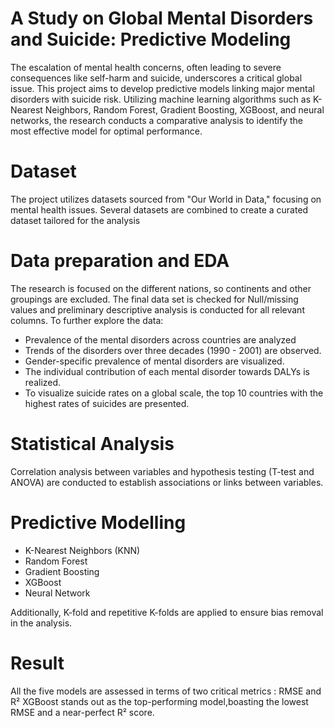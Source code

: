 # A Study on Global Mental Disorders and Suicide: Predictive Modeling

The escalation of mental health concerns, often leading to severe consequences like self-harm and suicide, underscores a critical global issue. This project aims to develop predictive models linking major mental disorders with suicide risk. Utilizing machine learning algorithms such as K-Nearest Neighbors, Random Forest, Gradient Boosting, XGBoost, and neural networks, the research conducts a comparative analysis to identify the most effective model for optimal performance.

# Dataset
The project utilizes datasets sourced from "Our World in Data," focusing on mental health issues. Several datasets are combined to create a curated dataset tailored for the analysis

# Data preparation and EDA
The research is focused on the different nations, so continents and other groupings are excluded. The final data set is checked for Null/missing values and preliminary
descriptive analysis is conducted for all relevant columns. To further explore the data: 

- Prevalence of the mental disorders across countries are analyzed
- Trends of the disorders over three decades (1990 - 2001) are observed.
- Gender-specific prevalence of mental disorders are visualized.
- The individual contribution of each mental disorder towards DALYs is realized.
- To visualize suicide rates on a global scale, the top 10 countries with the highest rates of suicides are presented.

# Statistical Analysis
Correlation analysis between variables and hypothesis testing (T-test and ANOVA) are conducted to establish associations or links between variables.

# Predictive Modelling
- K-Nearest Neighbors (KNN)
- Random Forest
- Gradient Boosting
- XGBoost
- Neural Network

Additionally, K-fold and repetitive K-folds are applied to ensure bias removal in the analysis.

# Result
All the five models are assessed in terms of two critical metrics : RMSE and R&sup2;
XGBoost stands out as the top-performing model,boasting the lowest RMSE and a near-perfect R&sup2; score.



 
 


